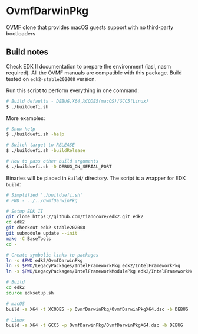 # OvmfDarwinPkg

[OVMF](https://github.com/tianocore/edk2/tree/master/OvmfPkg) clone that provides macOS guests support 
with no third-party bootloaders

## Build notes

Check EDK II documentation to prepare the environment (iasl, nasm required). All the OVMF manuals are 
compatible with this package. Build tested on `edk2-stable202008` version. 

Run this script to perform everything in one command:

```bash
# Build defaults - DEBUG,X64,XCODE5(macOS)/GCC5(Linux)
$ ./builduefi.sh 
```

More examples:

```bash
# Show help
$ ./builduefi.sh -help

# Switch target to RELEASE
$ ./builduefi.sh -buildRelease

# How to pass other build arguments 
$ ./builduefi.sh -D DEBUG_ON_SERIAL_PORT
```

Binaries will be placed in `Build/` directory. The script is a wrapper for EDK `build`: 

```bash
# Simplified './builduefi.sh'
# PWD - ../../OvmfDarwinPkg

# Setup EDK II
git clone https://github.com/tianocore/edk2.git edk2
cd edk2
git checkout edk2-stable202008
git submodule update --init
make -C BaseTools
cd -

# Create symbolic links to packages
ln -s $PWD edk2/OvmfDarwinPkg
ln -s $PWD/LegacyPackages/IntelFrameworkPkg edk2/IntelFrameworkPkg
ln -s $PWD/LegacyPackages/IntelFrameworkModulePkg edk2/IntelFrameworkModulePkg

# Build
cd edk2
source edksetup.sh

# macOS
build -a X64 -t XCODE5 -p OvmfDarwinPkg/OvmfDarwinPkgX64.dsc -b DEBUG

# Linux
build -a X64 -t GCC5 -p OvmfDarwinPkg/OvmfDarwinPkgX64.dsc -b DEBUG
```


